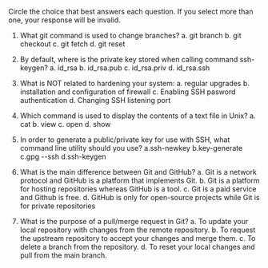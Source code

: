Circle the choice that best answers each question. If you select more than one, your response will be invalid.

1. What git command is used to change branches?
   a. git branch <name>
   b. git checkout
   c. git fetch
   d. git reset

2. By default, where is the private key stored when calling command ssh-keygen? 
   a. id_rsa
   b. id_rsa.pub
   c. id_rsa.priv
   d. id_rsa.ssh

3. What is NOT related to hardening your system:
   a. regular upgrades
   b. installation and configuration of firewall
   c. Enabling SSH pasword authentication
   d. Changing SSH listening port

4. Which command is used to display the contents of a text file in Unix?
   a. cat
   b. view
   c. open
   d. show

5. In order to generate a public/private key for use with SSH, what command line utility should you use?
   a.ssh-newkey 
   b.key-generate
   c.gpg --ssh
   d.ssh-keygen
  
6. What is the main difference between Git and GitHub?
   a. Git is a network protocol and GitHub is a platform that implements Git.
   b. Git is a platform for hosting repositories whereas GitHub is a tool.
   c. Git is a paid service and Github is free.
   d. GitHub is only for open-source projects while Git is for private repositories

7. What is the purpose of a pull/merge request in Git?
   a. To update your local repository with changes from the remote repository.
   b. To request the upstream repository to accept your changes and merge them.
   c. To delete a branch from the repository.
   d. To reset your local changes and pull from the main branch.
